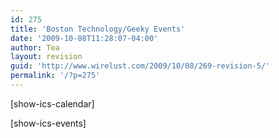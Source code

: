 ```yaml
---
id: 275
title: 'Boston Technology/Geeky Events'
date: '2009-10-08T11:28:07-04:00'
author: Tea
layout: revision
guid: 'http://www.wirelust.com/2009/10/08/269-revision-5/'
permalink: '/?p=275'
---
```


\[show-ics-calendar\]

\[show-ics-events\]